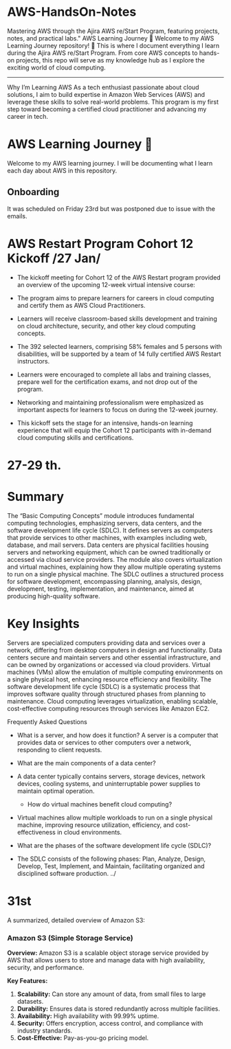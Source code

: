 # AWS-HandsOn-Notes
Mastering AWS through the Ajira AWS re/Start Program, featuring projects, notes, and practical labs."
AWS Learning Journey 🚀
Welcome to my AWS Learning Journey repository! 🌟 This is where I document everything I learn during the Ajira AWS re/Start Program. From core AWS concepts to hands-on projects, this repo will serve as my knowledge hub as I explore the exciting world of cloud computing.

---

Why I’m Learning AWS
As a tech enthusiast passionate about cloud solutions, I aim to build expertise in Amazon Web Services (AWS) and leverage these skills to solve real-world problems. This program is my first step toward becoming a certified cloud practitioner and advancing my career in tech.

# AWS Learning Journey 🚀

Welcome to my AWS learning journey. I will be documenting what I learn each day about AWS in this repository.

## Onboarding

It was scheduled on Friday 23rd but was postponed due to issue with the emails.

# AWS Restart Program Cohort 12 Kickoff /27 Jan/
* The kickoff meeting for Cohort 12 of the AWS Restart program provided an overview of the upcoming 12-week virtual intensive course:

* The program aims to prepare learners for careers in cloud computing and certify them as AWS Cloud Practitioners.

* Learners will receive classroom-based skills development and training on cloud architecture, security, and other key cloud computing concepts.

* The 392 selected learners, comprising 58% females and 5 persons with disabilities, will be supported by a team of 14 fully certified AWS Restart instructors.

* Learners were encouraged to complete all labs and training classes, prepare well for the certification exams, and not drop out of the program.

* Networking and maintaining professionalism were emphasized as important aspects for learners to focus on during the 12-week journey.

* This kickoff sets the stage for an intensive, hands-on learning experience that will equip the Cohort 12 participants with in-demand cloud computing skills and certifications.

# 27-29 th.

# Summary
The “Basic Computing Concepts” module introduces fundamental computing technologies, emphasizing servers, data centers, and the software development life cycle (SDLC). It defines servers as computers that provide services to other machines, with examples including web, database, and mail servers. Data centers are physical facilities housing servers and networking equipment, which can be owned traditionally or accessed via cloud service providers. The module also covers virtualization and virtual machines, explaining how they allow multiple operating systems to run on a single physical machine. The SDLC outlines a structured process for software development, encompassing planning, analysis, design, development, testing, implementation, and maintenance, aimed at producing high-quality software.

# Key Insights
Servers are specialized computers providing data and services over a network, differing from desktop computers in design and functionality.
Data centers secure and maintain servers and other essential infrastructure, and can be owned by organizations or accessed via cloud providers.
Virtual machines (VMs) allow the emulation of multiple computing environments on a single physical host, enhancing resource efficiency and flexibility.
The software development life cycle (SDLC) is a systematic process that improves software quality through structured phases from planning to maintenance.
Cloud computing leverages virtualization, enabling scalable, cost-effective computing resources through services like Amazon EC2.

Frequently Asked Questions

  * What is a server, and how does it function?
A server is a computer that provides data or services to other computers over a network, responding to client requests.

  * What are the main components of a data center?
* A data center typically contains servers, storage devices, network devices, cooling systems, and uninterruptable power supplies to maintain optimal operation.

  * How do virtual machines benefit cloud computing?

* Virtual machines allow multiple workloads to run on a single physical machine, improving resource utilization, efficiency, and cost-effectiveness in cloud environments.
* What are the phases of the software development life cycle (SDLC)?
* The SDLC consists of the following phases: Plan, Analyze, Design, Develop, Test, Implement, and Maintain, facilitating organized and disciplined software production.
../

# 31st

A summarized, detailed overview of Amazon S3:

### **Amazon S3 (Simple Storage Service)**

**Overview:**
Amazon S3 is a scalable object storage service provided by AWS that allows users to store and manage data with high availability, security, and performance.

**Key Features:**
1. **Scalability:** Can store any amount of data, from small files to large datasets.
2. **Durability:** Ensures data is stored redundantly across multiple facilities.
3. **Availability:** High availability with 99.99% uptime.
4. **Security:** Offers encryption, access control, and compliance with industry standards.
5. **Cost-Effective:** Pay-as-you-go pricing model.

